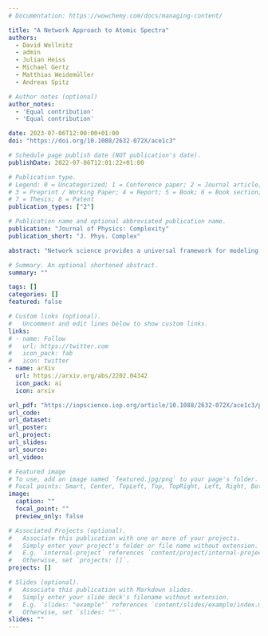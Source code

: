 ```yaml
---
# Documentation: https://wowchemy.com/docs/managing-content/

title: "A Network Approach to Atomic Spectra"
authors: 
  - David Wellnitz
  - admin
  - Julian Heiss
  - Michael Gertz
  - Matthias Weidemüller
  - Andreas Spitz

# Author notes (optional)
author_notes:
  - 'Equal contribution'
  - 'Equal contribution'

date: 2023-07-06T12:00:00+01:00
doi: "https://doi.org/10.1088/2632-072X/ace1c3"

# Schedule page publish date (NOT publication's date).
publishDate: 2022-07-06T12:01:22+01:00

# Publication type.
# Legend: 0 = Uncategorized; 1 = Conference paper; 2 = Journal article;
# 3 = Preprint / Working Paper; 4 = Report; 5 = Book; 6 = Book section;
# 7 = Thesis; 8 = Patent
publication_types: ["2"]

# Publication name and optional abbreviated publication name.
publication: "Journal of Physics: Complexity"
publication_short: "J. Phys. Complex"

abstract: "Network science provides a universal framework for modeling complex systems, contrasting the reductionist approach generally adopted in physics. In a prototypical study, we utilize network models created from spectroscopic data of atoms to predict microscopic properties of the underlying physical system. For simple atoms such as helium, an a posteriori inspection of spectroscopic network communities reveals the emergence of quantum numbers and symmetries. For more complex atoms such as thorium, finer network hierarchies suggest additional microscopic symmetries or configurations. Furthermore, link prediction in spectroscopic networks yields a quantitative ranking of yet unknown atomic transitions, offering opportunities to discover new spectral lines in a well-controlled manner. Our work promotes a genuine bi-directional exchange of methodology between network science and physics, and presents new perspectives for the study of atomic spectra."

# Summary. An optional shortened abstract.
summary: ""

tags: []
categories: []
featured: false

# Custom links (optional).
#   Uncomment and edit lines below to show custom links.
links:
# - name: Follow
#   url: https://twitter.com
#   icon_pack: fab
#   icon: twitter
- name: arXiv
  url: https://arxiv.org/abs/2202.04342
  icon_pack: ai
  icon: arxiv

url_pdf: "https://iopscience.iop.org/article/10.1088/2632-072X/ace1c3/pdf"
url_code:
url_dataset:
url_poster:
url_project:
url_slides:
url_source:
url_video:

# Featured image
# To use, add an image named `featured.jpg/png` to your page's folder. 
# Focal points: Smart, Center, TopLeft, Top, TopRight, Left, Right, BottomLeft, Bottom, BottomRight.
image:
  caption: ""
  focal_point: ""
  preview_only: false

# Associated Projects (optional).
#   Associate this publication with one or more of your projects.
#   Simply enter your project's folder or file name without extension.
#   E.g. `internal-project` references `content/project/internal-project/index.md`.
#   Otherwise, set `projects: []`.
projects: []

# Slides (optional).
#   Associate this publication with Markdown slides.
#   Simply enter your slide deck's filename without extension.
#   E.g. `slides: "example"` references `content/slides/example/index.md`.
#   Otherwise, set `slides: ""`.
slides: ""
---
```

